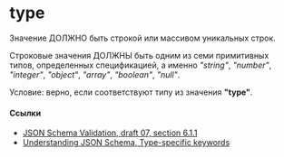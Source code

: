 # type
Значение ДОЛЖНО быть строкой или массивом уникальных строк.

Строковые значения ДОЛЖНЫ быть одним из семи примитивных типов, определенных спецификацией, а именно *"string"*, *"number"*, *"integer"*, *"object"*, *"array"*, *"boolean"*, *"null"*.

Условие: верно, если соответствуют типу из значения **"type"**.

#### Ссылки
- [JSON Schema Validation, draft 07, section 6.1.1](https://json-schema.org/draft-07/json-schema-validation.html#rfc.section.6.1.1)
- [Understanding JSON Schema, Type-specific keywords](https://json-schema.org/understanding-json-schema/reference/type.html)
